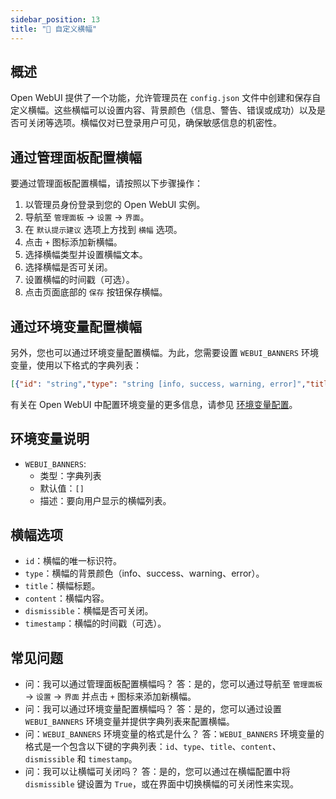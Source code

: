 ```yaml
---
sidebar_position: 13
title: "🔰 自定义横幅"
---
```


概述
--------

Open WebUI 提供了一个功能，允许管理员在 `config.json` 文件中创建和保存自定义横幅。这些横幅可以设置内容、背景颜色（信息、警告、错误或成功）以及是否可关闭等选项。横幅仅对已登录用户可见，确保敏感信息的机密性。

通过管理面板配置横幅
---------------------------------------------

要通过管理面板配置横幅，请按照以下步骤操作：

1. 以管理员身份登录到您的 Open WebUI 实例。
2. 导航至 `管理面板` -> `设置` -> `界面`。
3. 在 `默认提示建议` 选项上方找到 `横幅` 选项。
4. 点击 `+` 图标添加新横幅。
5. 选择横幅类型并设置横幅文本。
6. 选择横幅是否可关闭。
7. 设置横幅的时间戳（可选）。
8. 点击页面底部的 `保存` 按钮保存横幅。

通过环境变量配置横幅
------------------------------------------------

另外，您也可以通过环境变量配置横幅。为此，您需要设置 `WEBUI_BANNERS` 环境变量，使用以下格式的字典列表：

```json
[{"id": "string","type": "string [info, success, warning, error]","title": "string","content": "string","dismissible": False,"timestamp": 1000}]
```

有关在 Open WebUI 中配置环境变量的更多信息，请参见 [环境变量配置](https://docs.openwebui.com/getting-started/advanced-topics/env-configuration#webui_banners)。

环境变量说明
---------------------------------

* `WEBUI_BANNERS`:
  * 类型：字典列表
  * 默认值：`[]`
  * 描述：要向用户显示的横幅列表。

横幅选项
----------------

* `id`：横幅的唯一标识符。
* `type`：横幅的背景颜色（info、success、warning、error）。
* `title`：横幅标题。
* `content`：横幅内容。
* `dismissible`：横幅是否可关闭。
* `timestamp`：横幅的时间戳（可选）。

常见问题
----

* 问：我可以通过管理面板配置横幅吗？
答：是的，您可以通过导航至 `管理面板` -> `设置` -> `界面` 并点击 `+` 图标来添加新横幅。
* 问：我可以通过环境变量配置横幅吗？
答：是的，您可以通过设置 `WEBUI_BANNERS` 环境变量并提供字典列表来配置横幅。
* 问：`WEBUI_BANNERS` 环境变量的格式是什么？
答：`WEBUI_BANNERS` 环境变量的格式是一个包含以下键的字典列表：`id`、`type`、`title`、`content`、`dismissible` 和 `timestamp`。
* 问：我可以让横幅可关闭吗？
答：是的，您可以通过在横幅配置中将 `dismissible` 键设置为 `True`，或在界面中切换横幅的可关闭性来实现。
